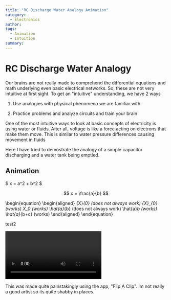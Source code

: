 ```yaml
---
title: "RC Discharge Water Analogy Animation"
category: 
  - Electronics
author: 
tags:
  - Animation
  - Intuition
summary: 
---
```


# RC Discharge Water Analogy

Our brains are not really made to comprehend the differential equations and math underlying even basic electrical networks. So, these are not very intuitive at first sight. To get an "intuitive" understanding, we have 2 ways

1) Use analogies with physical phenomena we are familiar with

2) Practice problems and analyze circuits and train your brain

One of the most intuitive ways to look at basic concepts of electricity is using water or fluids. After all, voltage is like a force acting on electrons that make them move. This is similar to water pressure differences causing movement in fluids

Here I have tried to demostrate the analogy of a simple capacitor discharging and a water tank being emptied.

## Animation

$ x = a^2 + b^2 $

$$ x = \frac{a}{b} $$

\begin{equation}
\begin{aligned}
  {X}_{0} (does not always work)
  {X}\_{0} (works)
  X_0 (works)
  \hat{a}_{b} (does not always work)
  \hat{a}_b (works)
  \hat{a}_{b+c} (works)
\end{aligned}
\end{equation}

test2

<video src="/assets/videos/RC_Discharge_FlipAClip.mp4" controls="controls" style="max-width: 730px;"><video>

This was made quite painstakingly using the app, "Flip A Clip". Im not really a good artist so its quite shabby in places.
